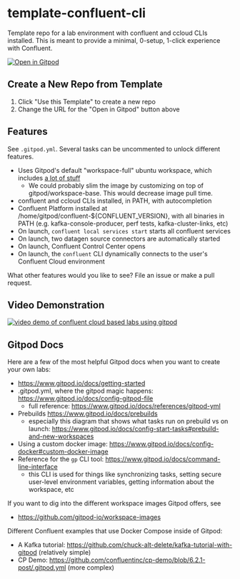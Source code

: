 # template-confluent-cli
Template repo for a lab environment with confluent and ccloud CLIs installed. This is meant to provide a minimal, 0-setup, 1-click experience with Confluent.

[![Open in Gitpod](https://gitpod.io/button/open-in-gitpod.svg)](https://gitpod.io/#https://github.com/daweston/Foundations_Kafka_Security-1)

## Create a New Repo from Template

1. Click "Use this Template" to create a new repo
2. Change the URL for the "Open in Gitpod" button above

## Features

See `.gitpod.yml`. Several tasks can be uncommented to unlock different features.

- Uses Gitpod's default "workspace-full" ubuntu workspace, which includes [a lot of stuff](https://github.com/gitpod-io/workspace-images/blob/master/full/Dockerfile)
  - We could probably slim the image by customizing on top of gitpod/workspace-base. This would decrease image pull time.
- confluent and ccloud CLIs installed, in PATH, with autocompletion
- Confluent Platform installed at /home/gitpod/confluent-${CONFLUENT_VERSION}, with all binaries in PATH (e.g. kafka-console-producer, perf tests, kafka-cluster-links, etc)
- On launch, `confluent local services start` starts all confluent services
- On launch, two datagen source connectors are automatically started
- On launch, Confluent Control Center opens
- On launch, the `confluent` CLI dynamically connects to the user's Confluent Cloud environment

What other features would you like to see? File an issue or make a pull request.

## Video Demonstration

[![video demo of confluent cloud based labs using gitpod](https://img.youtube.com/vi/zKdSxNIPv50/0.jpg)](https://youtu.be/zKdSxNIPv50_0)

## Gitpod Docs

Here are a few of the most helpful Gitpod docs when you want to create your own labs:
- https://www.gitpod.io/docs/getting-started
- .gitpod.yml, where the gitpod magic happens: https://www.gitpod.io/docs/config-gitpod-file
  - full reference: https://www.gitpod.io/docs/references/gitpod-yml
- Prebuilds https://www.gitpod.io/docs/prebuilds
  - especially this diagram that shows what tasks run on prebuild vs on launch: https://www.gitpod.io/docs/config-start-tasks#prebuild-and-new-workspaces
- Using a custom docker image: https://www.gitpod.io/docs/config-docker#custom-docker-image
- Reference for the `gp` CLI tool: https://www.gitpod.io/docs/command-line-interface
  - this CLI is used for things like synchronizing tasks, setting secure user-level environment variables, getting information about the workspace, etc

If you want to dig into the different workspace images Gitpod offers, see
- https://github.com/gitpod-io/workspace-images

Different Confluent examples that use Docker Compose inside of Gitpod:
- A Kafka tutorial: https://github.com/chuck-alt-delete/kafka-tutorial-with-gitpod (relatively simple)
- CP Demo: https://github.com/confluentinc/cp-demo/blob/6.2.1-post/.gitpod.yml (more complex)
